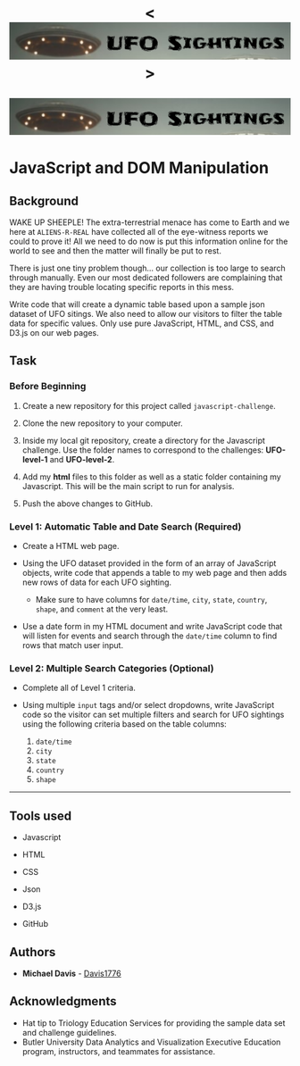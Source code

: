 # <p align="center"><![UFO Sightings](UFO-level-1/Static/images/UFOScreenshot.png)></p>

![UFO Sightings](UFO-level-1/Static/images/UFOScreenshot.png)

# JavaScript and DOM Manipulation

## Background

WAKE UP SHEEPLE! The extra-terrestrial menace has come to Earth and we here at `ALIENS-R-REAL` have collected all of the eye-witness reports we could to prove it! All we need to do now is put this information online for the world to see and then the matter will finally be put to rest.

There is just one tiny problem though... our collection is too large to search through manually. Even our most dedicated followers are complaining that they are having trouble locating specific reports in this mess.

Write code that will create a dynamic table based upon a sample json dataset of UFO sitings. We also need to allow our visitors to filter the table data for specific values. Only use pure JavaScript, HTML, and CSS, and D3.js on our web pages.

## Task

### Before Beginning

1. Create a new repository for this project called `javascript-challenge`.

2. Clone the new repository to your computer.

3. Inside my local git repository, create a directory for the Javascript challenge. Use the folder names to correspond to the challenges: **UFO-level-1** and **UFO-level-2**.

4. Add my **html** files to this folder as well as a static folder containing my Javascript. This will be the main script to run for analysis.

5. Push the above changes to GitHub.

### Level 1: Automatic Table and Date Search (Required)

* Create a HTML web page.

* Using the UFO dataset provided in the form of an array of JavaScript objects, write code that appends a table to my web page and then adds new rows of data for each UFO sighting.

  * Make sure to have columns for `date/time`, `city`, `state`, `country`, `shape`, and `comment` at the very least.

* Use a date form in my HTML document and write JavaScript code that will listen for events and search through the `date/time` column to find rows that match user input.

### Level 2: Multiple Search Categories (Optional)

* Complete all of Level 1 criteria.

* Using multiple `input` tags and/or select dropdowns, write JavaScript code so the visitor can set multiple filters and search for UFO sightings using the following criteria based on the table columns:

  1. `date/time`
  2. `city`
  3. `state`
  4. `country`
  5. `shape`

- - -
## Tools used

* Javascript

* HTML

* CSS

* Json

* D3.js

* GitHub

## Authors

* **Michael Davis** - [Davis1776](https://github.com/Davis1776)

## Acknowledgments

* Hat tip to Triology Education Services for providing the sample data set and challenge guidelines.
* Butler University Data Analytics and Visualization Executive Education program, instructors, and teammates for assistance.